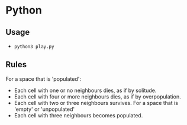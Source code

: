 # Python

## Usage

* `python3 play.py`

## Rules

For a space that is 'populated':
  - Each cell with one or no neighbours dies, as if by solitude.
  - Each cell with four or more neighbours dies, as if by overpopulation.
  - Each cell with two or three neighbours survives.
For a space that is 'empty' or 'unpopulated'
  - Each cell with three neighbours becomes populated.

